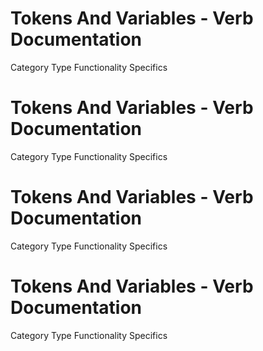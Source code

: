  
# Tokens And Variables - Verb Documentation
 
Category                  Type                      Functionality             Specifics                
 
# Tokens And Variables - Verb Documentation
 
Category                  Type                      Functionality             Specifics                
 
# Tokens And Variables - Verb Documentation
 
Category                  Type                      Functionality             Specifics                
 
# Tokens And Variables - Verb Documentation
 
Category                  Type                      Functionality             Specifics                
